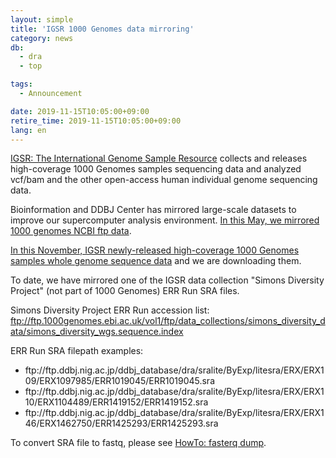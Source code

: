 ```yaml
---
layout: simple
title: 'IGSR 1000 Genomes data mirroring'
category: news
db:
  - dra
  - top

tags:
  - Announcement

date: 2019-11-15T10:05:00+09:00
retire_time: 2019-11-15T10:05:00+09:00
lang: en
---
```


<p><a href="https://www.internationalgenome.org/">IGSR: The International Genome Sample Resource</a> collects and releases high-coverage 1000 Genomes samples sequencing data and analyzed vcf/bam and the other open-access human individual genome sequencing data.</p>

<p>Bioinformation and DDBJ Center has mirrored large-scale datasets to improve our supercomputer analysis environment.
    <a href="/news/en/190528-e.html">In this May, we mirrored 1000 genomes NCBI ftp data</a>.
</p>

<p><a href="https://www.internationalgenome.org/data-portal/data-collection/30x-grch38">In this November, IGSR newly-released high-coverage 1000 Genomes samples whole genome sequence data</a> and we are downloading them.</p>

<p>To date, we have mirrored one of the IGSR data collection "Simons Diversity Project" (not part of 1000 Genomes) ERR Run SRA files.</p>

<p>Simons Diversity Project ERR Run accession list:<br>
    <a href="ftp://ftp.1000genomes.ebi.ac.uk/vol1/ftp/data_collections/simons_diversity_data/simons_diversity_wgs.sequence.index">ftp://ftp.1000genomes.ebi.ac.uk/vol1/ftp/data_collections/simons_diversity_data/simons_diversity_wgs.sequence.index</a>
</p>

<p class="no_bottom">ERR Run SRA filepath examples:</p>

<ul>
    <li>ftp://ftp.ddbj.nig.ac.jp/ddbj_database/dra/sralite/ByExp/litesra/ERX/ERX109/ERX1097985/ERR1019045/ERR1019045.sra</li>
    <li>ftp://ftp.ddbj.nig.ac.jp/ddbj_database/dra/sralite/ByExp/litesra/ERX/ERX110/ERX1104489/ERR1419152/ERR1419152.sra</li>
    <li>ftp://ftp.ddbj.nig.ac.jp/ddbj_database/dra/sralite/ByExp/litesra/ERX/ERX146/ERX1462750/ERR1425293/ERR1425293.sra</li>
</ul>

<p>To convert SRA file to fastq, please see <a href="https://github.com/ncbi/sra-tools/wiki/HowTo:-fasterq-dump">HowTo: fasterq dump</a>.</p>
